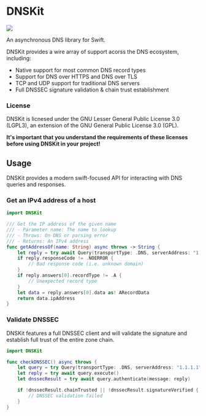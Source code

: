 # DNSKit

[![](https://img.shields.io/endpoint?url=https%3A%2F%2Fswiftpackageindex.com%2Fapi%2Fpackages%2Fdns-inspector%2Fdnskit%2Fbadge%3Ftype%3Dswift-versions)](https://swiftpackageindex.com/dns-inspector/dnskit)

An asynchronous DNS library for Swift.

DNSKit provides a wire array of support acorss the DNS ecosystem, including:

- Native support for most common DNS record types
- Support for DNS over HTTPS and DNS over TLS
- TCP and UDP support for traditional DNS servers
- Full DNSSEC signature validation & chain trust establishment

### License

DNSKit is licnesed under the GNU Lesser General Public License 3.0 (LGPL3), an extension of the GNU General Public License 3.0 (GPL).

**It's important that you understand the requirements of these licenses before using DNSKit in your project!**

## Usage

DNSKit provides a modern swift-focused API for interacting with DNS queries and responses.

### Get an IPv4 address of a host

```swift
import DNSKit

/// Get the IP address of the given name
/// - Parameter name: The name to lookup
/// - Throws: On DNS or parsing error
/// - Returns: An IPv4 address
func getAddressOf(name: String) async throws -> String {
    let reply = try await Query(transportType: .DNS, serverAddress: "1.1.1.1", recordType: .A, name: name).execute()
    if reply.responseCode != .NOERROR {
        // Bad response code (i.e. unknown domain)
    }
    if reply.answers[0].recordType != .A {
        // Unexpected record type
    }
    let data = reply.answers[0].data as! ARecordData
    return data.ipAddress
}
```

### Validate DNSSEC

DNSKit features a full DNSSEC client and will validate the signature and establish full trust of the entire zone chain.

```swift
import DNSKit

func checkDNSSEC() async throws {
    let query = try Query(transportType: .DNS, serverAddress: "1.1.1.1", recordType: .A, name: "example.com")
    let reply = try await query.execute()
    let dnssecResult = try await query.authenticate(message: reply)

    if !dnssecResult.chainTrusted || !dnssecResult.signatureVerified {
        // DNSSEC validation failed
    }
}
```
